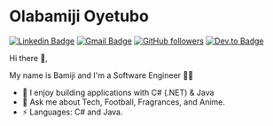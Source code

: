 # Olabamiji Oyetubo
[![Linkedin Badge](https://img.shields.io/badge/-olabamijioyetubo-blue?style=flat-square&logo=Linkedin&logoColor=white&link=https://www.linkedin.com/in/olabamiji-oyetubo-9a5538162/)](https://www.linkedin.com/in/olabamiji-oyetubo-9a5538162/) 
[![Gmail Badge](https://img.shields.io/badge/-oyetubobamiji@gmail.com-c14438?style=flat-square&logo=Gmail&logoColor=white&link=mailto:oyetubobamiji@gmail.com)](mailto:oyetubobamiji@gmail.com)
[![GitHub followers](https://img.shields.io/github/followers/bigboybamo?label=Follow&style=social)](https://github.com/bigboybamo/?tab=follow)
[![Dev.to Badge](https://img.shields.io/badge/dev.to-0A0A0A?style=for-the-badge&logo=devdotto&logoColor=white)](https://dev.to/bigboybamo)

 Hi there 👋, 
 <p>
My name is Bamiji and I'm a Software Engineer 👨‍💻
</p>
<ul>
 <li> 🔭 I enjoy building applications with C# (.NET) & Java </li>
 <li> 💬 Ask me about Tech, Football, Fragrances, and Anime.</li>
 <li>⚡ Languages: C# and Java. </li>
</ul>

